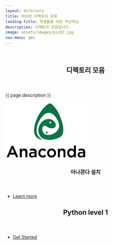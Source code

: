 ```yaml
---
layout: directory
title: 파이썬 디렉토리 모음
landing-title: 학생들을 위한 머신러닝
description: 디렉토리 모음입니다.
image: assets/images/pic07.jpg
nav-menu: yes
---
```


<!-- Banner -->
<!-- Note: The "styleN" class below should match that of the header element. -->
<section id="banner" class="style2">
	<div class="inner">
		<span class="image">
			<img src="{{ site.baseurl }}/{{ page.image }}" alt="" />
		</span>
		<header class="major">
			<h1>디렉토리 모음</h1>
		</header>
		<div class="content">
			<p>{{ page.description }}</p>
		</div>
	</div>
</section>

<!-- Main -->
<div id="main">


<!-- One -->
<section id="one" class="spotlights">
	<section>
		<a href="https://waylight3.github.io/Machine-for-Learning-Site/2016/11/30/installconda.html" class="image">
			<img src="assets/images/anaconda.png" alt="" data-position="center center" />
		</a>
		<div class="content">
			<div class="inner">
				<header class="major">
					<h3>아나콘다 설치</h3>
				</header>
				<ul class="actions">
					<li><a href="https://waylight3.github.io/Machine-for-Learning-Site/2016/11/30/installconda.html" class="button">Learn more</a></li>
				</ul>
			</div>
		</div>
	</section>
	
</section>

<!-- Two -->
<section id="two">
	<div class="inner">
		<header class="major">
			<h2>Python level 1</h2>
		</header>
		<ul class="actions">
			<li><a href="https://waylight3.github.io/Machine-for-Learning-Site/2016/11/29/Python.html" class="button next">Get Started</a></li>
		</ul>
	</div>
</section>

</div>
